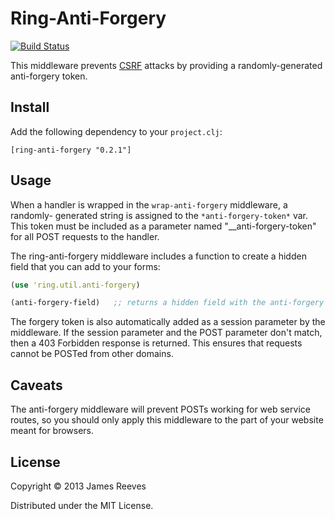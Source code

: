 # Ring-Anti-Forgery

[![Build Status](https://secure.travis-ci.org/weavejester/ring-anti-forgery.png)](http://travis-ci.org/weavejester/ring-anti-forgery)

This middleware prevents [CSRF][1] attacks by providing a randomly-generated
anti-forgery token.

## Install

Add the following dependency to your `project.clj`:

    [ring-anti-forgery "0.2.1"]

## Usage

When a handler is wrapped in the `wrap-anti-forgery` middleware, a randomly-
generated string is assigned to the `*anti-forgery-token*` var. This token must
be included as a parameter named "__anti-forgery-token" for all POST requests
to the handler.

The ring-anti-forgery middleware includes a function to create a
hidden field that you can add to your forms:

```clojure
(use 'ring.util.anti-forgery)

(anti-forgery-field)   ;; returns a hidden field with the anti-forgery token
```

The forgery token is also automatically added as a session parameter
by the middleware. If the session parameter and the POST parameter
don't match, then a 403 Forbidden response is returned. This ensures
that requests cannot be POSTed from other domains.

## Caveats

The anti-forgery middleware will prevent POSTs working for web service routes,
so you should only apply this middleware to the part of your website meant
for browsers.

[1]: http://en.wikipedia.org/wiki/Cross-site_request_forgery

## License

Copyright © 2013 James Reeves

Distributed under the MIT License.
